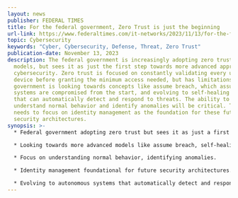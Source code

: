 ```yaml
---
layout: news
publisher: FEDERAL TIMES
title: For the federal government, Zero Trust is just the beginning
url-link: https://www.federaltimes.com/it-networks/2023/11/13/for-the-federal-government-zero-trust-is-just-the-beginning/
topic: Cybersecurity
keywords: "Cyber, Cybersecurity, Defense, Threat, Zero Trust"
publication-date: November 13, 2023
description: The federal government is increasingly adopting zero trust security
  models, but sees it as just the first step towards more advanced approaches to
  cybersecurity. Zero trust is focused on constantly validating every user and
  device before granting the minimum access needed, but has limitations. The
  government is looking towards concepts like assume breach, which assumes
  systems are compromised from the start, and evolving to self-healing networks
  that can automatically detect and respond to threats. The ability to
  understand normal behavior and identify anomalies will be critical. There also
  needs to focus on identity management as the foundation for these future
  security architectures.
synopsis: >-
  * Federal government adopting zero trust but sees it as just a first step.

  * Looking towards more advanced models like assume breach, self-healing networks.

  * Focus on understanding normal behavior, identifying anomalies.

  * Identity management foundational for future security architectures.

  * Evolving to autonomous systems that automatically detect and respond.
---
```

